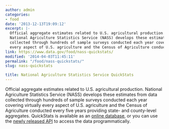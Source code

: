 ```yaml
---
author: admin
categories:
- food
date: '2013-12-13T19:09:12'
excerpt: |-
  Official aggregate estimates related to U.S. agricultural production.
  National Agriculture Statistics Service (NASS) develops these estimates from data
  collected through hundreds of sample surveys conducted each year covering virtually
  every aspect of U.S. agriculture and the Census of Agriculture conducted…
link: https://www.data.gov/food/nass-quickstats/
modified: '2014-04-03T11:45:11'
permalink: "/food/nass-quickstats/"
slug: nass-quickstats

title: National Agriculture Statistics Service QuickStats
---
```


Official aggregate estimates related to U.S. agricultural production. National Agriculture Statistics Service (NASS) develops these estimates from data collected through hundreds of sample surveys conducted each year covering virtually every aspect of U.S. agriculture and the Census of Agriculture conducted every five years providing state- and county-level aggregates. QuickStats is available as an [online database](http://www.quickstats.nass.usda.gov/), or you can use the [newly released API](http://www.quickstats.nass.usda.gov/api) to access the data programmatically.

